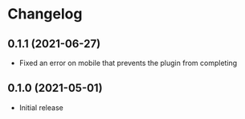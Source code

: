 # Changelog

## 0.1.1 (2021-06-27)

- Fixed an error on mobile that prevents the plugin from completing

## 0.1.0 (2021-05-01)

- Initial release
